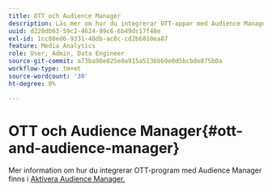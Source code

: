 ```yaml
---
title: OTT och Audience Manager
description: Läs mer om hur du integrerar OTT-appar med Audience Manager.
uuid: d228db63-59c2-4624-99c6-6b49dc17f48e
exl-id: 1cc08ed6-9331-48db-ac0c-cd2b6810ea87
feature: Media Analytics
role: User, Admin, Data Engineer
source-git-commit: a73ba98e025e0a915a5136bb9e0d5bcbde875b0a
workflow-type: tm+mt
source-wordcount: '30'
ht-degree: 0%

---
```


# OTT och Audience Manager{#ott-and-audience-manager}

Mer information om hur du integrerar OTT-program med Audience Manager finns i [Aktivera Audience Manager.](/help/legacy/intro-to-ava/am-enablement.md)
